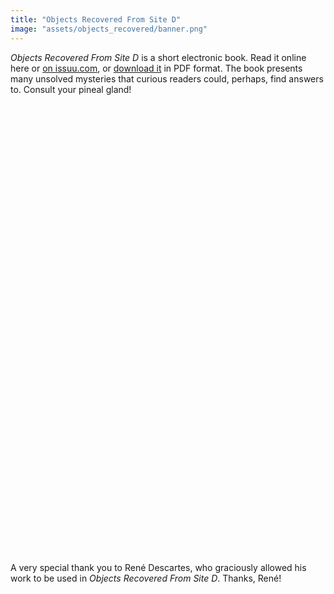 ```yaml
---
title: "Objects Recovered From Site D"
image: "assets/objects_recovered/banner.png"
---
```


*Objects Recovered From Site D* is a short electronic book. Read it online here or [on issuu.com](https://issuu.com/mycoliza/docs/artbook_1_new_cover), or [download it](assets/objects_recovered/objects_recovered.pdf) in PDF format. The book presents many unsolved mysteries that curious readers could, perhaps, find answers to. Consult your pineal gland!

<div data-configid="23994610/34144986" style="width:720px; height:720px;" class="issuuembed"></div>
<script type="text/javascript" src="//e.issuu.com/embed.js" async="true"></script>


A very special thank you to René Descartes, who graciously allowed his work to be used in *Objects Recovered From Site D*. Thanks, René!
